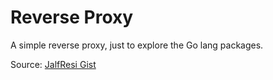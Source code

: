 # Reverse Proxy

A simple reverse proxy, just to explore the Go lang packages.

Source: [JalfResi Gist](https://gist.github.com/JalfResi/6287706)
